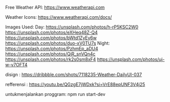 Free Weather API:
https://www.weatherapi.com

Weather Icons:
https://www.weatherapi.com/docs/

Images Used:
Day:
https://unsplash.com/photos/h-rP5KSC2W0
https://unsplash.com/photos/eXHeq48Z-Q4
https://unsplash.com/photos/bWtd1ZyEy6w
https://unsplash.com/photos/duo-xV0TU7s
Night:
https://unsplash.com/photos/PzhmEp_aDU4
https://unsplash.com/photos/QjR_snVQn4c
https://unsplash.com/photos/rk2s0sm8xF4
https://unsplash.com/photos/uj-w-v7OFT4

disign :
https://dribbble.com/shots/7118235-Weather-DailyUI-037

refferensi : https://youtu.be/QGzgE7jWDxk?si=VrE88epUNF3V4j25

untukmenjalankan proggram:  npm run start-dev
